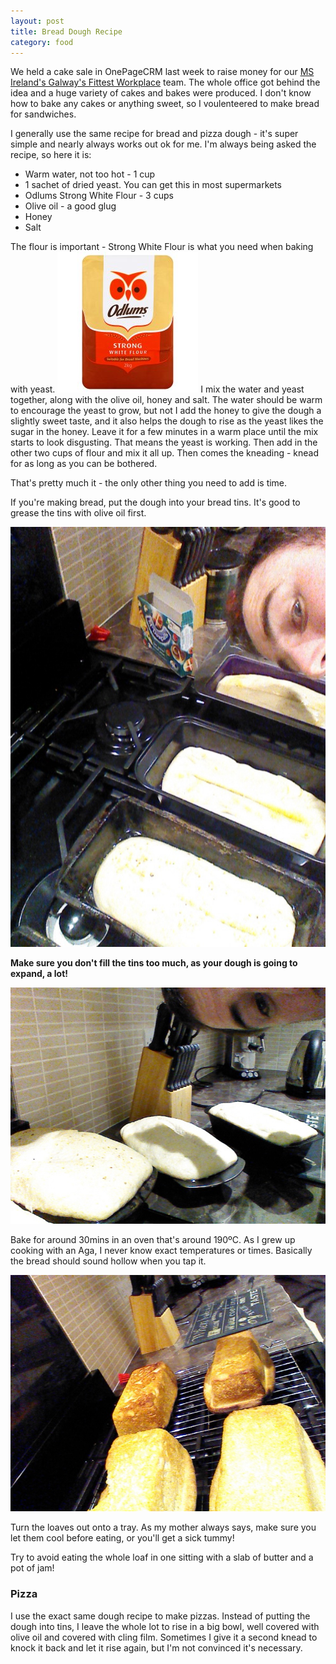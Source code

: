 ```yaml
---
layout: post
title: Bread Dough Recipe
category: food
---
```


We held a cake sale in OnePageCRM last week to raise money for our [MS Ireland's Galway's Fittest Workplace](1) team.
The whole office got behind the idea and a huge variety of cakes and bakes were produced.
I don't know how to bake any cakes or anything sweet, so I voulenteered to make bread for sandwiches.

I generally use the same recipe for bread and pizza dough - it's super simple and nearly always works out ok for me.
I'm always being asked the recipe, so here it is:

  * Warm water, not too hot - 1 cup
  * 1 sachet of dried yeast. You can get this in most supermarkets
  * Odlums Strong White Flour - 3 cups
  * Olive oil - a good glug
  * Honey
  * Salt

The flour is important - Strong White Flour is what you need when baking with yeast.
<img class="img-responsive img-rounded" src="/img/strong_white_flour.jpg"/>
I mix the water and yeast together, along with the olive oil, honey and salt. The water should be warm to encourage the yeast to grow, but not I add the honey to give the dough a slightly sweet taste, and it also helps the dough to rise as the yeast likes the sugar in the honey.
Leave it for a few minutes in a warm place until the mix starts to look disgusting. That means the yeast is working.
Then add in the other two cups of flour and mix it all up.
Then comes the kneading - knead for as long as you can be bothered.

That's pretty much it - the only other thing you need to add is time.

If you're making bread, put the dough into your bread tins. It's good to grease the tins with olive oil first.

<img class="img-responsive img-rounded" src="/img/before_rise.jpg"/>

**Make sure you don't fill the tins too much, as your dough is going to expand, a lot!**

<img class="img-responsive img-rounded" src="/img/after_rise.jpg"/>

Bake for around 30mins in an oven that's around 190ºC. As I grew up cooking with an Aga, I never know exact temperatures or times. Basically the bread should sound hollow when you tap it.

<img class="img-responsive img-rounded" src="/img/after_bake.jpg" />

Turn the loaves out onto a tray. As my mother always says, make sure you let them cool before eating, or you'll get a sick tummy!

Try to avoid eating the whole loaf in one sitting with a slab of butter and a pot of jam!


### Pizza

I use the exact same dough recipe to make pizzas. Instead of putting the dough into tins, I leave the whole lot to rise in a big bowl, well covered with olive oil and covered with cling film. Sometimes I give it a second knead to knock it back and let it rise again, but I'm not convinced it's necessary.


  [1]: http://donate.msi.mycharity.ie/event/isonepagecrmgalwaysfittestworkplace